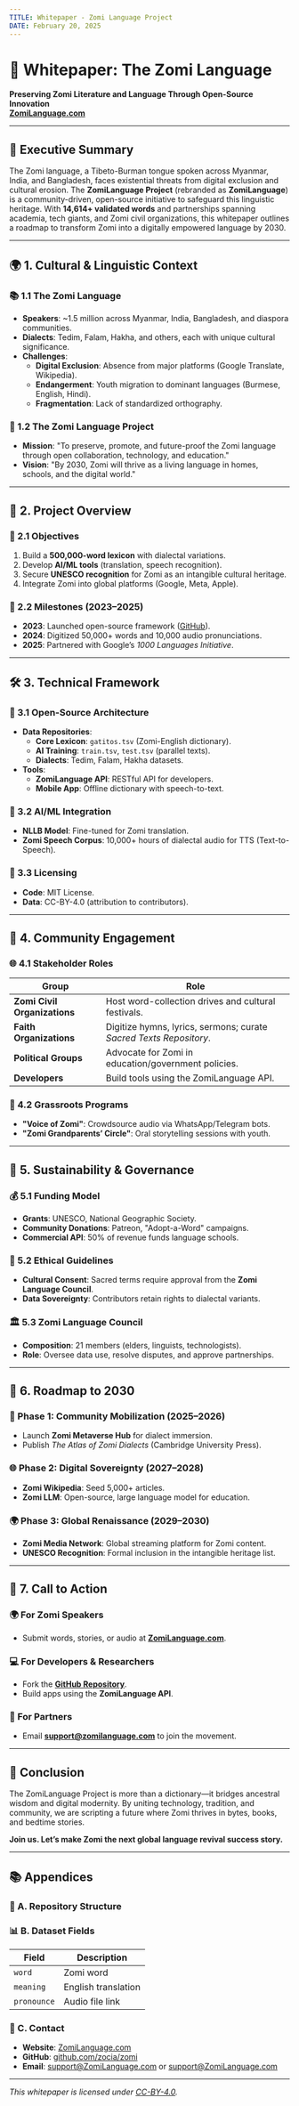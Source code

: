 ```yaml
---
TITLE: Whitepaper - Zomi Language Project
DATE: February 20, 2025
---
```


# 📜 Whitepaper: The Zomi Language  
**Preserving Zomi Literature and Language Through Open-Source Innovation**  
**[ZomiLanguage.com](https://ZomiLanguage.com)**  

---

## 📰 Executive Summary  
The Zomi language, a Tibeto-Burman tongue spoken across Myanmar, India, and Bangladesh, faces existential threats from digital exclusion and cultural erosion. The **ZomiLanguage Project** (rebranded as **ZomiLanguage**) is a community-driven, open-source initiative to safeguard this linguistic heritage. With **14,614+ validated words** and partnerships spanning academia, tech giants, and Zomi civil organizations, this whitepaper outlines a roadmap to transform Zomi into a digitally empowered language by 2030.  

---

## 🌍 1. Cultural & Linguistic Context  
### 📚 1.1 The Zomi Language  
- **Speakers**: ~1.5 million across Myanmar, India, Bangladesh, and diaspora communities.  
- **Dialects**: Tedim, Falam, Hakha, and others, each with unique cultural significance.  
- **Challenges**:  
  - **Digital Exclusion**: Absence from major platforms (Google Translate, Wikipedia).  
  - **Endangerment**: Youth migration to dominant languages (Burmese, English, Hindi).  
  - **Fragmentation**: Lack of standardized orthography.  

### 🌟 1.2 The Zomi Language Project  
- **Mission**: "To preserve, promote, and future-proof the Zomi language through open collaboration, technology, and education."  
- **Vision**: "By 2030, Zomi will thrive as a living language in homes, schools, and the digital world."  

---

## 🚀 2. Project Overview  
### 🎯 2.1 Objectives  
1. Build a **500,000-word lexicon** with dialectal variations.  
2. Develop **AI/ML tools** (translation, speech recognition).  
3. Secure **UNESCO recognition** for Zomi as an intangible cultural heritage.  
4. Integrate Zomi into global platforms (Google, Meta, Apple).  

### 📅 2.2 Milestones (2023–2025)  
- **2023**: Launched open-source framework ([GitHub](https://github.com/ZomiLanguage)).  
- **2024**: Digitized 50,000+ words and 10,000 audio pronunciations.  
- **2025**: Partnered with Google’s *1000 Languages Initiative*.  

---

## 🛠️ 3. Technical Framework  
### 🔧 3.1 Open-Source Architecture  
- **Data Repositories**:  
  - **Core Lexicon**: `gatitos.tsv` (Zomi-English dictionary).  
  - **AI Training**: `train.tsv`, `test.tsv` (parallel texts).  
  - **Dialects**: Tedim, Falam, Hakha datasets.  
- **Tools**:  
  - **ZomiLanguage API**: RESTful API for developers.  
  - **Mobile App**: Offline dictionary with speech-to-text.  

### 🤖 3.2 AI/ML Integration  
- **NLLB Model**: Fine-tuned for Zomi translation.  
- **Zomi Speech Corpus**: 10,000+ hours of dialectal audio for TTS (Text-to-Speech).  

### 📜 3.3 Licensing  
- **Code**: MIT License.  
- **Data**: CC-BY-4.0 (attribution to contributors).  

---

## 👥 4. Community Engagement  
### 🌐 4.1 Stakeholder Roles  
| **Group**                     | **Role**                                                                |  
|-------------------------------|-------------------------------------------------------------------------|  
| **Zomi Civil Organizations** | Host word-collection drives and cultural festivals.                      |  
| **Faith Organizations**       | Digitize hymns, lyrics, sermons; curate *Sacred Texts Repository*.      |  
| **Political Groups**          | Advocate for Zomi in education/government policies.                     |  
| **Developers**                | Build tools using the ZomiLanguage API.                                 |  

### 📢 4.2 Grassroots Programs  
- **"Voice of Zomi"**: Crowdsource audio via WhatsApp/Telegram bots.  
- **"Zomi Grandparents’ Circle"**: Oral storytelling sessions with youth.  

---

## 🌱 5. Sustainability & Governance  
### 💰 5.1 Funding Model  
- **Grants**: UNESCO, National Geographic Society.  
- **Community Donations**: Patreon, "Adopt-a-Word" campaigns.  
- **Commercial API**: 50% of revenue funds language schools.  

### 📜 5.2 Ethical Guidelines  
- **Cultural Consent**: Sacred terms require approval from the **Zomi Language Council**.  
- **Data Sovereignty**: Contributors retain rights to dialectal variants.  

### 🏛️ 5.3 Zomi Language Council 
- **Composition**: 21 members (elders, linguists, technologists).  
- **Role**: Oversee data use, resolve disputes, and approve partnerships.  

---

## 📅 6. Roadmap to 2030  
### 🔄 Phase 1: Community Mobilization (2025–2026)  
- Launch **Zomi Metaverse Hub** for dialect immersion.  
- Publish *The Atlas of Zomi Dialects* (Cambridge University Press).  

### 🌐 Phase 2: Digital Sovereignty (2027–2028)  
- **Zomi Wikipedia**: Seed 5,000+ articles.  
- **Zomi LLM**: Open-source, large language model for education.  

### 🌍 Phase 3: Global Renaissance (2029–2030)  
- **Zomi Media Network**: Global streaming platform for Zomi content.  
- **UNESCO Recognition**: Formal inclusion in the intangible heritage list.  

---

## 📢 7. Call to Action  
### 🌍 For Zomi Speakers  
- Submit words, stories, or audio at **[ZomiLanguage.com](https://ZomiLanguage.com)**.  

### 💻 For Developers & Researchers  
- Fork the **[GitHub Repository](https://github.com/zocia/zomi)**.  
- Build apps using the **ZomiLanguage API**.  

### 🤝 For Partners  
- Email **support@zomilanguage.com** to join the movement.

---

## 📝 Conclusion  
The ZomiLanguage Project is more than a dictionary—it bridges ancestral wisdom and digital modernity. By uniting technology, tradition, and community, we are scripting a future where Zomi thrives in bytes, books, and bedtime stories.  

**Join us. Let’s make Zomi the next global language revival success story.**  

---

## 📚 Appendices  
### 📁 A. Repository Structure  

### 📊 B. Dataset Fields  
| Field             | Description                          |
|-------------------|--------------------------------------|
| `word`            | Zomi word                            |
| `meaning`         | English translation                  |
| `pronounce`       | Audio file link                      |

### 📧 C. Contact  
- **Website**: [ZomiLanguage.com](https://ZomiLanguage.com)  
- **GitHub**: [github.com/zocia/zomi](https://github.com/zocia/zomi)  
- **Email**: support@ZomiLanguage.com or support@ZomiLanguage.com

---

*This whitepaper is licensed under [CC-BY-4.0](https://creativecommons.org/licenses/by/4.0/).*  
